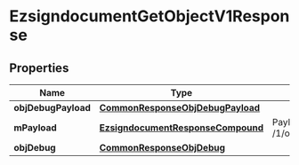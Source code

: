 
# EzsigndocumentGetObjectV1Response

## Properties
| Name | Type | Description | Notes |
| ------------ | ------------- | ------------- | ------------- |
| **objDebugPayload** | [**CommonResponseObjDebugPayload**](CommonResponseObjDebugPayload.md) |  |  |
| **mPayload** | [**EzsigndocumentResponseCompound**](EzsigndocumentResponseCompound.md) | Payload for GET /1/object/ezsigndocument/{pkiEzsigndocumentID} |  |
| **objDebug** | [**CommonResponseObjDebug**](CommonResponseObjDebug.md) |  |  [optional] |



